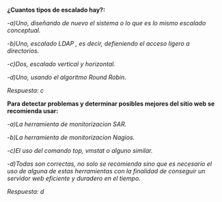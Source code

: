 **¿Cuantos tipos de escalado hay?:**

*-a)Uno, diseñando de nuevo el sistema o lo que es lo mismo escalado conceptual.*

*-b)Uno, escalado LDAP , es decir, defieniendo el acceso ligero a directorios.*

*-c)Dos, escalado vertical y horizontal.*

*-d)Uno, usando el algoritmo Round Robin.*


*Respuesta: c*

**Para detectar problemas y determinar posibles mejores del sitio web se recomienda usar:**

*-a)La herramienta de monitorizacion SAR.*

*-b)La herramienta de monitorizacion Nagios.*

*-c)El uso del comando top, vmstat o alguno similar.*

*-d)Todas son correctas, no solo se recomienda sino que es necesario el uso de alguna de estas herramientas con la finalidad de conseguir un servidor web eficiente y duradero en el tiempo.*

*Respuesta: d*
